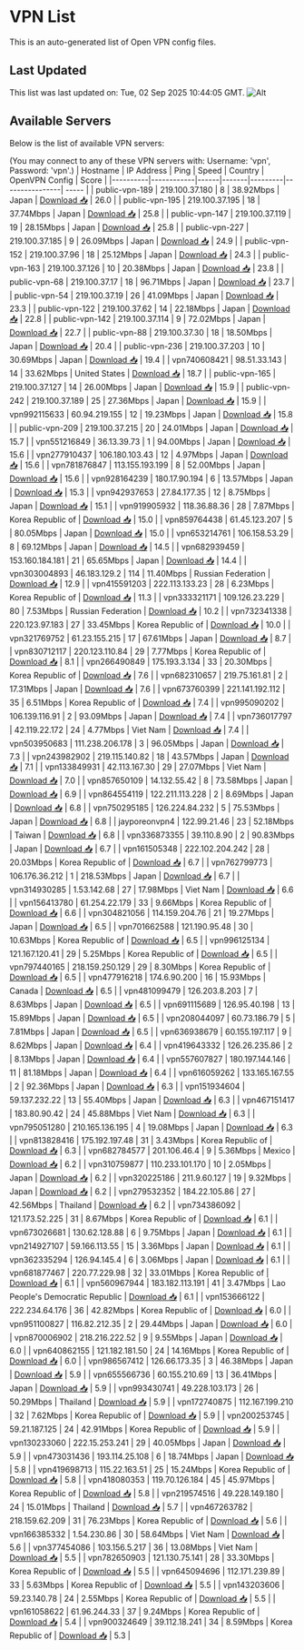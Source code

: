 # VPN List

This is an auto-generated list of Open VPN config files.

## Last Updated

This list was last updated on: Tue, 02 Sep 2025 10:44:05 GMT.
![Alt](https://repobeats.axiom.co/api/embed/186b98318ef1479477931607c1ad7d823f12451f.svg "Repobeats analytics image")

## Available Servers

Below is the list of available VPN servers:

(You may connect to any of these VPN servers with: Username: 'vpn', Password: 'vpn'.)
| Hostname | IP Address | Ping | Speed | Country | OpenVPN Config | Score |
|----------|------------|------|-------|---------|----------------| ----- |
| public-vpn-189 | 219.100.37.180 | 8 | 38.92Mbps | Japan | [Download 📥](./configs/server_0_JP.ovpn) | 26.0 |
| public-vpn-195 | 219.100.37.195 | 18 | 37.74Mbps | Japan | [Download 📥](./configs/server_1_JP.ovpn) | 25.8 |
| public-vpn-147 | 219.100.37.119 | 19 | 28.15Mbps | Japan | [Download 📥](./configs/server_2_JP.ovpn) | 25.8 |
| public-vpn-227 | 219.100.37.185 | 9 | 26.09Mbps | Japan | [Download 📥](./configs/server_3_JP.ovpn) | 24.9 |
| public-vpn-152 | 219.100.37.96 | 18 | 25.12Mbps | Japan | [Download 📥](./configs/server_4_JP.ovpn) | 24.3 |
| public-vpn-163 | 219.100.37.126 | 10 | 20.38Mbps | Japan | [Download 📥](./configs/server_5_JP.ovpn) | 23.8 |
| public-vpn-68 | 219.100.37.17 | 18 | 96.71Mbps | Japan | [Download 📥](./configs/server_6_JP.ovpn) | 23.7 |
| public-vpn-54 | 219.100.37.19 | 26 | 41.09Mbps | Japan | [Download 📥](./configs/server_7_JP.ovpn) | 23.3 |
| public-vpn-122 | 219.100.37.62 | 14 | 22.18Mbps | Japan | [Download 📥](./configs/server_8_JP.ovpn) | 22.8 |
| public-vpn-142 | 219.100.37.114 | 9 | 72.02Mbps | Japan | [Download 📥](./configs/server_9_JP.ovpn) | 22.7 |
| public-vpn-88 | 219.100.37.30 | 18 | 18.50Mbps | Japan | [Download 📥](./configs/server_10_JP.ovpn) | 20.4 |
| public-vpn-236 | 219.100.37.203 | 10 | 30.69Mbps | Japan | [Download 📥](./configs/server_11_JP.ovpn) | 19.4 |
| vpn740608421 | 98.51.33.143 | 14 | 33.62Mbps | United States | [Download 📥](./configs/server_12_US.ovpn) | 18.7 |
| public-vpn-165 | 219.100.37.127 | 14 | 26.00Mbps | Japan | [Download 📥](./configs/server_13_JP.ovpn) | 15.9 |
| public-vpn-242 | 219.100.37.189 | 25 | 27.36Mbps | Japan | [Download 📥](./configs/server_14_JP.ovpn) | 15.9 |
| vpn992115633 | 60.94.219.155 | 12 | 19.23Mbps | Japan | [Download 📥](./configs/server_15_JP.ovpn) | 15.8 |
| public-vpn-209 | 219.100.37.215 | 20 | 24.01Mbps | Japan | [Download 📥](./configs/server_16_JP.ovpn) | 15.7 |
| vpn551216849 | 36.13.39.73 | 1 | 94.00Mbps | Japan | [Download 📥](./configs/server_17_JP.ovpn) | 15.6 |
| vpn277910437 | 106.180.103.43 | 12 | 4.97Mbps | Japan | [Download 📥](./configs/server_18_JP.ovpn) | 15.6 |
| vpn781876847 | 113.155.193.199 | 8 | 52.00Mbps | Japan | [Download 📥](./configs/server_19_JP.ovpn) | 15.6 |
| vpn928164239 | 180.17.90.194 | 6 | 13.57Mbps | Japan | [Download 📥](./configs/server_20_JP.ovpn) | 15.3 |
| vpn942937653 | 27.84.177.35 | 12 | 8.75Mbps | Japan | [Download 📥](./configs/server_21_JP.ovpn) | 15.1 |
| vpn919905932 | 118.36.88.36 | 28 | 7.87Mbps | Korea Republic of | [Download 📥](./configs/server_22_KR.ovpn) | 15.0 |
| vpn859764438 | 61.45.123.207 | 5 | 80.05Mbps | Japan | [Download 📥](./configs/server_23_JP.ovpn) | 15.0 |
| vpn653214761 | 106.158.53.29 | 8 | 69.12Mbps | Japan | [Download 📥](./configs/server_24_JP.ovpn) | 14.5 |
| vpn682939459 | 153.160.184.181 | 21 | 65.65Mbps | Japan | [Download 📥](./configs/server_25_JP.ovpn) | 14.4 |
| vpn303004893 | 46.183.129.2 | 114 | 11.40Mbps | Russian Federation | [Download 📥](./configs/server_26_RU.ovpn) | 12.9 |
| vpn415591203 | 222.113.133.23 | 28 | 6.23Mbps | Korea Republic of | [Download 📥](./configs/server_27_KR.ovpn) | 11.3 |
| vpn333321171 | 109.126.23.229 | 80 | 7.53Mbps | Russian Federation | [Download 📥](./configs/server_28_RU.ovpn) | 10.2 |
| vpn732341338 | 220.123.97.183 | 27 | 33.45Mbps | Korea Republic of | [Download 📥](./configs/server_29_KR.ovpn) | 10.0 |
| vpn321769752 | 61.23.155.215 | 17 | 67.61Mbps | Japan | [Download 📥](./configs/server_30_JP.ovpn) | 8.7 |
| vpn830712117 | 220.123.110.84 | 29 | 7.77Mbps | Korea Republic of | [Download 📥](./configs/server_31_KR.ovpn) | 8.1 |
| vpn266490849 | 175.193.3.134 | 33 | 20.30Mbps | Korea Republic of | [Download 📥](./configs/server_32_KR.ovpn) | 7.6 |
| vpn682310657 | 219.75.161.81 | 2 | 17.31Mbps | Japan | [Download 📥](./configs/server_33_JP.ovpn) | 7.6 |
| vpn673760399 | 221.141.192.112 | 35 | 6.51Mbps | Korea Republic of | [Download 📥](./configs/server_34_KR.ovpn) | 7.4 |
| vpn995090202 | 106.139.116.91 | 2 | 93.09Mbps | Japan | [Download 📥](./configs/server_35_JP.ovpn) | 7.4 |
| vpn736017797 | 42.119.22.172 | 24 | 4.77Mbps | Viet Nam | [Download 📥](./configs/server_36_VN.ovpn) | 7.4 |
| vpn503950683 | 111.238.206.178 | 3 | 96.05Mbps | Japan | [Download 📥](./configs/server_37_JP.ovpn) | 7.3 |
| vpn243982902 | 219.115.140.82 | 18 | 43.57Mbps | Japan | [Download 📥](./configs/server_38_JP.ovpn) | 7.1 |
| vpn133849931 | 42.113.167.30 | 29 | 27.07Mbps | Viet Nam | [Download 📥](./configs/server_39_VN.ovpn) | 7.0 |
| vpn857650109 | 14.132.55.42 | 8 | 73.58Mbps | Japan | [Download 📥](./configs/server_40_JP.ovpn) | 6.9 |
| vpn864554119 | 122.211.113.228 | 2 | 8.69Mbps | Japan | [Download 📥](./configs/server_41_JP.ovpn) | 6.8 |
| vpn750295185 | 126.224.84.232 | 5 | 75.53Mbps | Japan | [Download 📥](./configs/server_42_JP.ovpn) | 6.8 |
| jayporeonvpn4 | 122.99.21.46 | 23 | 52.18Mbps | Taiwan | [Download 📥](./configs/server_43_TW.ovpn) | 6.8 |
| vpn336873355 | 39.110.8.90 | 2 | 90.83Mbps | Japan | [Download 📥](./configs/server_44_JP.ovpn) | 6.7 |
| vpn161505348 | 222.102.204.242 | 28 | 20.03Mbps | Korea Republic of | [Download 📥](./configs/server_45_KR.ovpn) | 6.7 |
| vpn762799773 | 106.176.36.212 | 1 | 218.53Mbps | Japan | [Download 📥](./configs/server_46_JP.ovpn) | 6.7 |
| vpn314930285 | 1.53.142.68 | 27 | 17.98Mbps | Viet Nam | [Download 📥](./configs/server_47_VN.ovpn) | 6.6 |
| vpn156413780 | 61.254.22.179 | 33 | 9.66Mbps | Korea Republic of | [Download 📥](./configs/server_48_KR.ovpn) | 6.6 |
| vpn304821056 | 114.159.204.76 | 21 | 19.27Mbps | Japan | [Download 📥](./configs/server_49_JP.ovpn) | 6.5 |
| vpn701662588 | 121.190.95.48 | 30 | 10.63Mbps | Korea Republic of | [Download 📥](./configs/server_50_KR.ovpn) | 6.5 |
| vpn996125134 | 121.167.120.41 | 29 | 5.25Mbps | Korea Republic of | [Download 📥](./configs/server_51_KR.ovpn) | 6.5 |
| vpn797440165 | 218.159.250.129 | 29 | 8.30Mbps | Korea Republic of | [Download 📥](./configs/server_52_KR.ovpn) | 6.5 |
| vpn477916218 | 174.6.90.200 | 16 | 15.93Mbps | Canada | [Download 📥](./configs/server_53_CA.ovpn) | 6.5 |
| vpn481099479 | 126.203.8.203 | 7 | 8.63Mbps | Japan | [Download 📥](./configs/server_54_JP.ovpn) | 6.5 |
| vpn691115689 | 126.95.40.198 | 13 | 15.89Mbps | Japan | [Download 📥](./configs/server_55_JP.ovpn) | 6.5 |
| vpn208044097 | 60.73.186.79 | 5 | 7.81Mbps | Japan | [Download 📥](./configs/server_56_JP.ovpn) | 6.5 |
| vpn636938679 | 60.155.197.117 | 9 | 8.62Mbps | Japan | [Download 📥](./configs/server_57_JP.ovpn) | 6.4 |
| vpn419643332 | 126.26.235.86 | 2 | 8.13Mbps | Japan | [Download 📥](./configs/server_58_JP.ovpn) | 6.4 |
| vpn557607827 | 180.197.144.146 | 11 | 81.18Mbps | Japan | [Download 📥](./configs/server_59_JP.ovpn) | 6.4 |
| vpn616059262 | 133.165.167.55 | 2 | 92.36Mbps | Japan | [Download 📥](./configs/server_60_JP.ovpn) | 6.3 |
| vpn151934604 | 59.137.232.22 | 13 | 55.40Mbps | Japan | [Download 📥](./configs/server_61_JP.ovpn) | 6.3 |
| vpn467151417 | 183.80.90.42 | 24 | 45.88Mbps | Viet Nam | [Download 📥](./configs/server_62_VN.ovpn) | 6.3 |
| vpn795051280 | 210.165.136.195 | 4 | 19.08Mbps | Japan | [Download 📥](./configs/server_63_JP.ovpn) | 6.3 |
| vpn813828416 | 175.192.197.48 | 31 | 3.43Mbps | Korea Republic of | [Download 📥](./configs/server_64_KR.ovpn) | 6.3 |
| vpn682784577 | 201.106.46.4 | 9 | 5.36Mbps | Mexico | [Download 📥](./configs/server_65_MX.ovpn) | 6.2 |
| vpn310759877 | 110.233.101.170 | 10 | 2.05Mbps | Japan | [Download 📥](./configs/server_66_JP.ovpn) | 6.2 |
| vpn320225186 | 211.9.60.127 | 19 | 9.32Mbps | Japan | [Download 📥](./configs/server_67_JP.ovpn) | 6.2 |
| vpn279532352 | 184.22.105.86 | 27 | 42.56Mbps | Thailand | [Download 📥](./configs/server_68_TH.ovpn) | 6.2 |
| vpn734386092 | 121.173.52.225 | 31 | 8.67Mbps | Korea Republic of | [Download 📥](./configs/server_69_KR.ovpn) | 6.1 |
| vpn673026681 | 130.62.128.88 | 6 | 9.75Mbps | Japan | [Download 📥](./configs/server_70_JP.ovpn) | 6.1 |
| vpn214927107 | 59.166.113.55 | 15 | 3.36Mbps | Japan | [Download 📥](./configs/server_71_JP.ovpn) | 6.1 |
| vpn362335294 | 126.94.145.4 | 6 | 3.06Mbps | Japan | [Download 📥](./configs/server_72_JP.ovpn) | 6.1 |
| vpn681877467 | 220.77.229.98 | 32 | 33.01Mbps | Korea Republic of | [Download 📥](./configs/server_73_KR.ovpn) | 6.1 |
| vpn560967944 | 183.182.113.191 | 41 | 3.47Mbps | Lao People's Democratic Republic | [Download 📥](./configs/server_74_LA.ovpn) | 6.1 |
| vpn153666122 | 222.234.64.176 | 36 | 42.82Mbps | Korea Republic of | [Download 📥](./configs/server_75_KR.ovpn) | 6.0 |
| vpn951100827 | 116.82.212.35 | 2 | 29.44Mbps | Japan | [Download 📥](./configs/server_76_JP.ovpn) | 6.0 |
| vpn870006902 | 218.216.222.52 | 9 | 9.55Mbps | Japan | [Download 📥](./configs/server_77_JP.ovpn) | 6.0 |
| vpn640862155 | 121.182.181.50 | 24 | 14.16Mbps | Korea Republic of | [Download 📥](./configs/server_78_KR.ovpn) | 6.0 |
| vpn986567412 | 126.66.173.35 | 3 | 46.38Mbps | Japan | [Download 📥](./configs/server_79_JP.ovpn) | 5.9 |
| vpn655566736 | 60.155.210.69 | 13 | 36.41Mbps | Japan | [Download 📥](./configs/server_80_JP.ovpn) | 5.9 |
| vpn993430741 | 49.228.103.173 | 26 | 50.29Mbps | Thailand | [Download 📥](./configs/server_81_TH.ovpn) | 5.9 |
| vpn172740875 | 112.167.199.210 | 32 | 7.62Mbps | Korea Republic of | [Download 📥](./configs/server_82_KR.ovpn) | 5.9 |
| vpn200253745 | 59.21.187.125 | 24 | 42.91Mbps | Korea Republic of | [Download 📥](./configs/server_83_KR.ovpn) | 5.9 |
| vpn130233060 | 222.15.253.241 | 29 | 40.05Mbps | Japan | [Download 📥](./configs/server_84_JP.ovpn) | 5.9 |
| vpn473031436 | 193.114.25.108 | 6 | 18.74Mbps | Japan | [Download 📥](./configs/server_85_JP.ovpn) | 5.8 |
| vpn419698713 | 115.22.163.51 | 25 | 15.24Mbps | Korea Republic of | [Download 📥](./configs/server_86_KR.ovpn) | 5.8 |
| vpn418080353 | 119.70.126.184 | 45 | 45.97Mbps | Korea Republic of | [Download 📥](./configs/server_87_KR.ovpn) | 5.8 |
| vpn219574516 | 49.228.149.180 | 24 | 15.01Mbps | Thailand | [Download 📥](./configs/server_88_TH.ovpn) | 5.7 |
| vpn467263782 | 218.159.62.209 | 31 | 76.23Mbps | Korea Republic of | [Download 📥](./configs/server_89_KR.ovpn) | 5.6 |
| vpn166385332 | 1.54.230.86 | 30 | 58.64Mbps | Viet Nam | [Download 📥](./configs/server_90_VN.ovpn) | 5.6 |
| vpn377454086 | 103.156.5.217 | 36 | 13.08Mbps | Viet Nam | [Download 📥](./configs/server_91_VN.ovpn) | 5.5 |
| vpn782650903 | 121.130.75.141 | 28 | 33.30Mbps | Korea Republic of | [Download 📥](./configs/server_92_KR.ovpn) | 5.5 |
| vpn645094696 | 112.171.239.89 | 33 | 5.63Mbps | Korea Republic of | [Download 📥](./configs/server_93_KR.ovpn) | 5.5 |
| vpn143203606 | 59.23.140.78 | 24 | 2.55Mbps | Korea Republic of | [Download 📥](./configs/server_94_KR.ovpn) | 5.5 |
| vpn161058622 | 61.96.244.33 | 37 | 9.24Mbps | Korea Republic of | [Download 📥](./configs/server_95_KR.ovpn) | 5.4 |
| vpn900324649 | 39.112.18.241 | 34 | 8.59Mbps | Korea Republic of | [Download 📥](./configs/server_96_KR.ovpn) | 5.3 |
